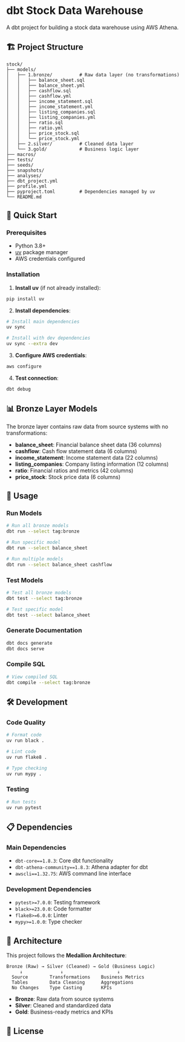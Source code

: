 # dbt Stock Data Warehouse

A dbt project for building a stock data warehouse using AWS Athena.

## 🏗️ Project Structure

```
stock/
├── models/
│   ├── 1.bronze/          # Raw data layer (no transformations)
│   │   ├── balance_sheet.sql
│   │   ├── balance_sheet.yml
│   │   ├── cashflow.sql
│   │   ├── cashflow.yml
│   │   ├── income_statement.sql
│   │   ├── income_statement.yml
│   │   ├── listing_companies.sql
│   │   ├── listing_companies.yml
│   │   ├── ratio.sql
│   │   ├── ratio.yml
│   │   ├── price_stock.sql
│   │   └── price_stock.yml
│   ├── 2.silver/          # Cleaned data layer
│   └── 3.gold/            # Business logic layer
├── macros/
├── tests/
├── seeds/
├── snapshots/
├── analyses/
├── dbt_project.yml
├── profile.yml
├── pyproject.toml         # Dependencies managed by uv
└── README.md
```

## 🚀 Quick Start

### Prerequisites
- Python 3.8+
- [uv](https://github.com/astral-sh/uv) package manager
- AWS credentials configured

### Installation

1. **Install uv** (if not already installed):
```bash
pip install uv
```

2. **Install dependencies**:
```bash
# Install main dependencies
uv sync

# Install with dev dependencies
uv sync --extra dev
```

3. **Configure AWS credentials**:
```bash
aws configure
```

4. **Test connection**:
```bash
dbt debug
```

## 📊 Bronze Layer Models

The bronze layer contains raw data from source systems with no transformations:

- **balance_sheet**: Financial balance sheet data (36 columns)
- **cashflow**: Cash flow statement data (6 columns)
- **income_statement**: Income statement data (22 columns)
- **listing_companies**: Company listing information (12 columns)
- **ratio**: Financial ratios and metrics (42 columns)
- **price_stock**: Stock price data (6 columns)

## 🔧 Usage

### Run Models
```bash
# Run all bronze models
dbt run --select tag:bronze

# Run specific model
dbt run --select balance_sheet

# Run multiple models
dbt run --select balance_sheet cashflow
```

### Test Models
```bash
# Test all bronze models
dbt test --select tag:bronze

# Test specific model
dbt test --select balance_sheet
```

### Generate Documentation
```bash
dbt docs generate
dbt docs serve
```

### Compile SQL
```bash
# View compiled SQL
dbt compile --select tag:bronze
```

## 🛠️ Development

### Code Quality
```bash
# Format code
uv run black .

# Lint code
uv run flake8 .

# Type checking
uv run mypy .
```

### Testing
```bash
# Run tests
uv run pytest
```

## 📋 Dependencies

### Main Dependencies
- `dbt-core==1.8.3`: Core dbt functionality
- `dbt-athena-community==1.8.3`: Athena adapter for dbt
- `awscli==1.32.75`: AWS command line interface

### Development Dependencies
- `pytest>=7.0.0`: Testing framework
- `black>=23.0.0`: Code formatter
- `flake8>=6.0.0`: Linter
- `mypy>=1.0.0`: Type checker

## 🔗 Architecture

This project follows the **Medallion Architecture**:

```
Bronze (Raw) → Silver (Cleaned) → Gold (Business Logic)
     ↓              ↓                    ↓
  Source        Transformations    Business Metrics
  Tables        Data Cleaning      Aggregations
  No Changes    Type Casting       KPIs
```

- **Bronze**: Raw data from source systems
- **Silver**: Cleaned and standardized data
- **Gold**: Business-ready metrics and KPIs

## 📝 License
